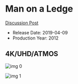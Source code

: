 # Man on a Ledge

[Discussion Post](https://www.avsforum.com/threads/bass-eq-for-filtered-movies.2995212/post-57869294)

* Release Date: 2019-04-09
* Production Year: 2012

## 4K/UHD/ATMOS

![img 0](https://i.imgur.com/EVbXeL2.jpg)

![img 1](https://i.imgur.com/UAJBGmH.jpg)


